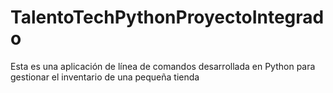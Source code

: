 # TalentoTechPythonProyectoIntegrado
Esta es una aplicación de línea de comandos desarrollada en Python para gestionar el inventario de una pequeña tienda
